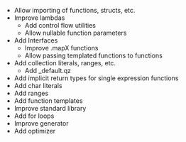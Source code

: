 - Allow importing of functions, structs, etc.
- Improve lambdas
    - Add control flow utilities
    - Allow nullable function parameters
- Add Interfaces
    - Improve .mapX functions
    - Allow passing templated functions to functions
- Add collection literals, ranges, etc.
    - Add _default.qz
- Add implicit return types for single expression functions
- Add char literals
- Add ranges
- Add function templates
- Improve standard library
- Add for loops
- Improve generator
- Add optimizer
